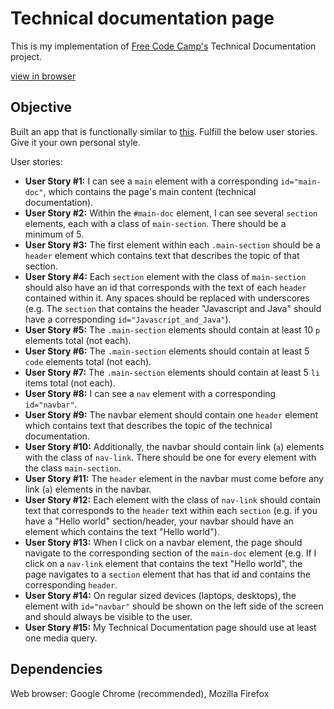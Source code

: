 # Technical documentation page
This is my implementation of [Free Code Camp's](https://www.freecodecamp.org/) Technical Documentation project.

[view in browser](https://hanny21.github.io/technical_docs/)

## Objective
Built an app that is functionally similar to [this](https://codepen.io/freeCodeCamp/full/NdrKKL/).
Fulfill the below user stories. Give it your own personal style.

User stories:
* __User Story #1:__ I can see a `main` element with a corresponding `id="main-doc"`, which contains the page's main content (technical documentation).
* __User Story #2:__ Within the `#main-doc` element, I can see several `section` elements, each with a class of `main-section`. There should be a minimum of 5.
* __User Story #3:__ The first element within each `.main-section` should be a `header` element which contains text that describes the topic of that section.
* __User Story #4:__  Each `section` element with the class of `main-section` should also have an id that corresponds with the text of each `header` contained within it. Any spaces should be replaced with underscores (e.g. The `section` that contains the header "Javascript and Java" should have a corresponding `id="Javascript_and_Java"`).
* __User Story #5:__ The `.main-section` elements should contain at least 10 `p` elements total (not each).
* __User Story #6:__ The `.main-section` elements should contain at least 5 `code` elements total (not each).
* __User Story #7:__ The `.main-section` elements should contain at least 5 `li` items total (not each).
* __User Story #8:__ I can see a `nav` element with a corresponding `id="navbar"`.
* __User Story #9:__ The navbar element should contain one `header` element which contains text that describes the topic of the technical documentation.
* __User Story #10:__ Additionally, the navbar should contain link (`a`) elements with the class of `nav-link`. There should be one for every element with the class `main-section`.
* __User Story #11:__ The `header` element in the navbar must come before any link (`a`) elements in the navbar.
* __User Story #12:__ Each element with the class of `nav-link` should contain text that corresponds to the `header` text within each `section` (e.g. if you have a "Hello world" section/header, your navbar should have an element which contains the text "Hello world").
* __User Story #13:__ When I click on a navbar element, the page should navigate to the corresponding section of the `main-doc` element (e.g. If I click on a `nav-link` element that contains the text "Hello world", the page navigates to a `section` element that has that id and contains the corresponding `header`.
* __User Story #14:__ On regular sized devices (laptops, desktops), the element with `id="navbar"` should be shown on the left side of the screen and should always be visible to the user.
* __User Story #15:__ My Technical Documentation page should use at least one media query.

## Dependencies
Web browser: Google Chrome (recommended), Mozilla Firefox
